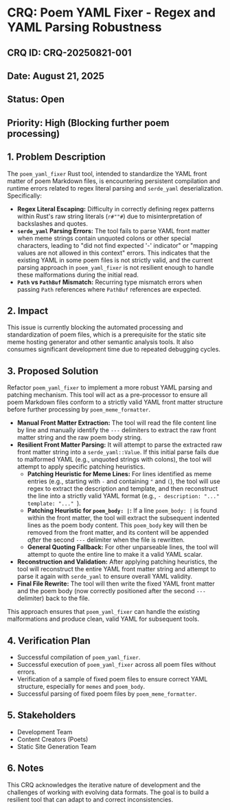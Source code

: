 # CRQ: Poem YAML Fixer - Regex and YAML Parsing Robustness

## CRQ ID: CRQ-20250821-001
## Date: August 21, 2025
## Status: Open
## Priority: High (Blocking further poem processing)

## 1. Problem Description
The `poem_yaml_fixer` Rust tool, intended to standardize the YAML front matter of poem Markdown files, is encountering persistent compilation and runtime errors related to regex literal parsing and `serde_yaml` deserialization. Specifically:
*   **Regex Literal Escaping:** Difficulty in correctly defining regex patterns within Rust's raw string literals (`r#""#`) due to misinterpretation of backslashes and quotes.
*   **`serde_yaml` Parsing Errors:** The tool fails to parse YAML front matter when meme strings contain unquoted colons or other special characters, leading to "did not find expected '-' indicator" or "mapping values are not allowed in this context" errors. This indicates that the existing YAML in some poem files is not strictly valid, and the current parsing approach in `poem_yaml_fixer` is not resilient enough to handle these malformations during the initial read.
*   **`Path` vs `PathBuf` Mismatch:** Recurring type mismatch errors when passing `Path` references where `PathBuf` references are expected.

## 2. Impact
This issue is currently blocking the automated processing and standardization of poem files, which is a prerequisite for the static site meme hosting generator and other semantic analysis tools. It also consumes significant development time due to repeated debugging cycles.

## 3. Proposed Solution
Refactor `poem_yaml_fixer` to implement a more robust YAML parsing and patching mechanism. This tool will act as a pre-processor to ensure all poem Markdown files conform to a strictly valid YAML front matter structure before further processing by `poem_meme_formatter`.

*   **Manual Front Matter Extraction:** The tool will read the file content line by line and manually identify the `---` delimiters to extract the raw front matter string and the raw poem body string.
*   **Resilient Front Matter Parsing:** It will attempt to parse the extracted raw front matter string into a `serde_yaml::Value`. If this initial parse fails due to malformed YAML (e.g., unquoted strings with colons), the tool will attempt to apply specific patching heuristics.
    *   **Patching Heuristic for Meme Lines:** For lines identified as meme entries (e.g., starting with `-` and containing `"` and `(`), the tool will use regex to extract the description and template, and then reconstruct the line into a strictly valid YAML format (e.g., `- description: "..."
  template: "..."
`).
    *   **Patching Heuristic for `poem_body: |`:** If a line `poem_body: |` is found within the front matter, the tool will extract the subsequent indented lines as the poem body content. This `poem_body` key will then be removed from the front matter, and its content will be appended *after* the second `---` delimiter when the file is rewritten.
    *   **General Quoting Fallback:** For other unparseable lines, the tool will attempt to quote the entire line to make it a valid YAML scalar.
*   **Reconstruction and Validation:** After applying patching heuristics, the tool will reconstruct the entire YAML front matter string and attempt to parse it again with `serde_yaml` to ensure overall YAML validity.
*   **Final File Rewrite:** The tool will then write the fixed YAML front matter and the poem body (now correctly positioned after the second `---` delimiter) back to the file.

This approach ensures that `poem_yaml_fixer` can handle the existing malformations and produce clean, valid YAML for subsequent tools.

## 4. Verification Plan
*   Successful compilation of `poem_yaml_fixer`.
*   Successful execution of `poem_yaml_fixer` across all poem files without errors.
*   Verification of a sample of fixed poem files to ensure correct YAML structure, especially for `memes` and `poem_body`.
*   Successful parsing of fixed poem files by `poem_meme_formatter`.

## 5. Stakeholders
*   Development Team
*   Content Creators (Poets)
*   Static Site Generation Team

## 6. Notes
This CRQ acknowledges the iterative nature of development and the challenges of working with evolving data formats. The goal is to build a resilient tool that can adapt to and correct inconsistencies.
